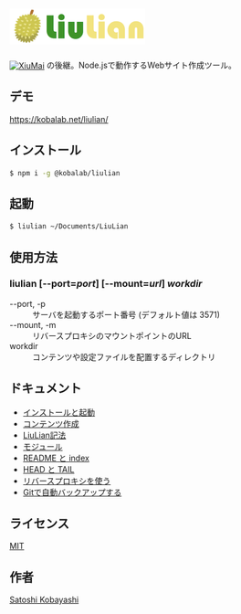 <h1><a href="https://kobalab.net/liulian/"><img src="css/icon.png" alt="[icon]" height=62><img src="css/liulian.png" alt="LiuLian" height=62></a></h1>

<a href="https://kobalab.net/xiumai/"><img src="https://kobalab.net/xiumai/theme/xiumai.png" alt="XiuMai" height=24 valign=bottom></a>
の後継。Node.jsで動作するWebサイト作成ツール。

## デモ
https://kobalab.net/liulian/

## インストール
```sh
$ npm i -g @kobalab/liulian
```

## 起動
```sh
$ liulian ~/Documents/LiuLian
```

## 使用方法

### liulian [--port=*port*] [--mount=*url*] *workdir*
<dl>
<dt>--port, -p</dt>
  <dd>サーバを起動するポート番号 (デフォルト値は 3571)</dd>
<dt>--mount, -m</dt>
  <dd>リバースプロキシのマウントポイントのURL</dd>
<dt>workdir</dt>
  <dd>コンテンツや設定ファイルを配置するディレクトリ</dd>
</dl>

## ドキュメント
 - [インストールと起動](https://kobalab.net/liulian/man/install)
 - [コンテンツ作成](https://kobalab.net/liulian/man/contents)
 - [LiuLian記法](https://kobalab.net/liulian/man/text-liulian)
 - [モジュール](https://kobalab.net/liulian/man/module)
 - [README と index](https://kobalab.net/liulian/man/readme&index)
 - [HEAD と TAIL](https://kobalab.net/liulian/man/head&tail)
 - [リバースプロキシを使う](https://kobalab.net/liulian/man/proxy-setting)
 - [Gitで自動バックアップする](https://kobalab.net/liulian/man/git)

## ライセンス
[MIT](https://github.com/kobalab/LiuLian/blob/master/LICENSE)

## 作者
[Satoshi Kobayashi](https://github.com/kobalab)
